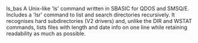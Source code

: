 ls_bas A Unix-like 'ls' command written in SBASIC for QDOS and SMSQ/E. Includes a 'lsr' command to list and search directories recursively.
It recognises hard subdirectories (V2 drivers) and, unlike the DIR and WSTAT commands, lists files with length and date info on one line while retaining readability as much as possible.
